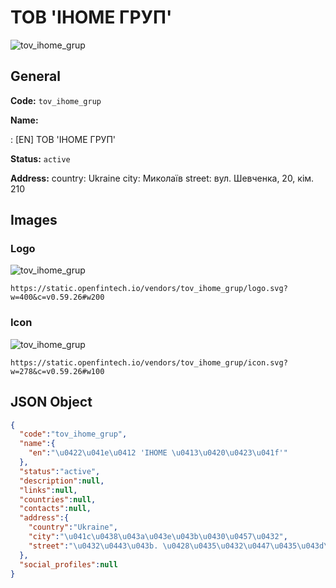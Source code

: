 
# ТОВ 'IHOME ГРУП' 
![tov_ihome_grup](https://static.openfintech.io/vendors/tov_ihome_grup/logo.svg?w=400&c=v0.59.26#w200)  

## General 
 
**Code:** `tov_ihome_grup` 
 
**Name:** 
 
:	[EN] ТОВ 'IHOME ГРУП' 
 
**Status:** `active` 
 
**Address:** 
country: Ukraine 
city: Миколаїв 
street: вул. Шевченка, 20, кім. 210 

## Images 

### Logo 
 
![tov_ihome_grup](https://static.openfintech.io/vendors/tov_ihome_grup/logo.svg?w=400&c=v0.59.26#w200)  

```
https://static.openfintech.io/vendors/tov_ihome_grup/logo.svg?w=400&c=v0.59.26#w200
```  

### Icon 
 
![tov_ihome_grup](https://static.openfintech.io/vendors/tov_ihome_grup/icon.svg?w=278&c=v0.59.26#w100)  

```
https://static.openfintech.io/vendors/tov_ihome_grup/icon.svg?w=278&c=v0.59.26#w100
```  

## JSON Object 

```json
{
  "code":"tov_ihome_grup",
  "name":{
    "en":"\u0422\u041e\u0412 'IHOME \u0413\u0420\u0423\u041f'"
  },
  "status":"active",
  "description":null,
  "links":null,
  "countries":null,
  "contacts":null,
  "address":{
    "country":"Ukraine",
    "city":"\u041c\u0438\u043a\u043e\u043b\u0430\u0457\u0432",
    "street":"\u0432\u0443\u043b. \u0428\u0435\u0432\u0447\u0435\u043d\u043a\u0430, 20, \u043a\u0456\u043c. 210"
  },
  "social_profiles":null
}
```  
